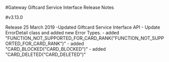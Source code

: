 #Gateway Giftcard Service Interface Release Notes

#v3.13.0

Release 25  March 2019
-Updated Giftcard Service Interface API
	- Update ErrorDetail class and added new Error Types.
		- added "FUNCTION_NOT_SUPPORTED_FOR_CARD_RANK("FUNCTION_NOT_SUPPORTED_FOR_CARD_RANK")"
		- added "CARD_BLOCKED("CARD_BLOCKED")"
		- added "CARD_DELETED("CARD_DELETED")"